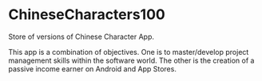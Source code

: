 # ChineseCharacters100
Store of versions of Chinese Character App.

This app is a combination of objectives. One is to master/develop project management skills within the software world. The other is the creation of a passive income earner on Android and App Stores.
